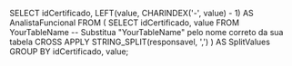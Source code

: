 SELECT idCertificado,
       LEFT(value, CHARINDEX('-', value) - 1) AS AnalistaFuncional
FROM (
    SELECT idCertificado, value
    FROM YourTableName -- Substitua "YourTableName" pelo nome correto da sua tabela
    CROSS APPLY STRING_SPLIT(responsavel, ',')
) AS SplitValues
GROUP BY idCertificado, value;
